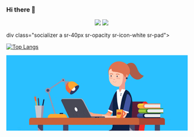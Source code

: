 ### Hi there 👋
<link rel="stylesheet" type="text/css" href="https://cdn.rawgit.com/vaakash/socializer/f9f2916/css/socializer.min.css">
<link rel="stylesheet" href="https://use.fontawesome.com/releases/v5.15.1/css/all.css">

<p align = "center">
<a href = "">
<img src = "https://img.shields.io/github/followers/tatiantunes?style=social"/></a>

<a href = "">
<img src = "https://img.shields.io/github/watchers/tatiantunes/tatiantunes?style=social"/></a>
</p>

div class="socializer a sr-40px sr-opacity sr-icon-white sr-pad"><span class="sr-facebook"><a href="https://www.facebook.com/share.php?u=https%3A%2F%2Fwww.aakashweb.com%2Fapps%2Fsocial-buttons-generator%2F&amp;t=Free%20social%20media%20share%20icons%20generator%20-%20Aakash%20Web" target="_blank" title="Facebook"><i class="fab fa-facebook-f"></i></a></span><span class="sr-linkedin"><a href="https://www.linkedin.com/shareArticle?mini=true&amp;url=https%3A%2F%2Fwww.aakashweb.com%2Fapps%2Fsocial-buttons-generator%2F&amp;title=Free%20social%20media%20share%20icons%20generator%20-%20Aakash%20Web&amp;summary=" target="_blank" title="LinkedIn"><i class="fab fa-linkedin"></i></a></span><span class="sr-behance"><a href="https://www.behance.net/" target="_blank" title="Behance"><i class="fab fa-behance"></i></a></span></div>
    



[![Top Langs](https://github-readme-stats.vercel.app/api/top-langs/?username=tatiantunes&layout=compact)](https://github.com/tatiantunes/github-readme-stats)


![Gif](https://github.com/tatiantunes/tatiantunes/raw/main/menina.gif)


<!--
**tatiantunes/tatiantunes** is a ✨ _special_ ✨ repository because its `README.md` (this file) appears on your GitHub profile.

Here are some ideas to get you started:
 
- 🔭 I’m currently working on ...
- 🌱 I’m currently learning ...
- 👯 I’m looking to collaborate on ...
- 🤔 I’m looking for help with ...
- 💬 Ask me about ...
- 📫 How to reach me: ...
- 😄 Pronouns: ...
- ⚡ Fun fact: ...
-->

